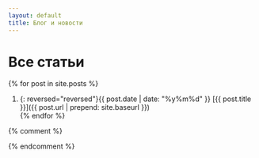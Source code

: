 ```yaml
---
layout: default
title: Блог и новости
---
```


# Все статьи

{% for post in site.posts %}
1. {: reversed="reversed"}{{ post.date | date: "%y%m%d" }} [{{ post.title }}]({{ post.url | prepend: site.baseurl }})  
{% endfor %}


{% comment %}
<!--

<time>{{ post.date | date: "%b %-d, %Y" }}</time>
<h3><a href="{{ post.url | prepend: site.baseurl }}">{{ post.title }}</a></h3>


Коллекции:

{% for post in site.categories.articles %}
    <time>{{ post.date | date: "%b %-d, %Y" }}</time>
    <h3><a href="{{ post.url | prepend: site.baseurl }}">{{ post.title }}</a></h3>
{% endfor %}

-->
{% endcomment %}
